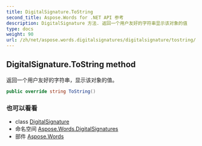 ```yaml
---
title: DigitalSignature.ToString
second_title: Aspose.Words for .NET API 参考
description: DigitalSignature 方法. 返回一个用户友好的字符串显示该对象的值
type: docs
weight: 90
url: /zh/net/aspose.words.digitalsignatures/digitalsignature/tostring/
---
```

## DigitalSignature.ToString method

返回一个用户友好的字符串，显示该对象的值。

```csharp
public override string ToString()
```

### 也可以看看

* class [DigitalSignature](../)
* 命名空间 [Aspose.Words.DigitalSignatures](../../digitalsignature/)
* 部件 [Aspose.Words](../../../)


